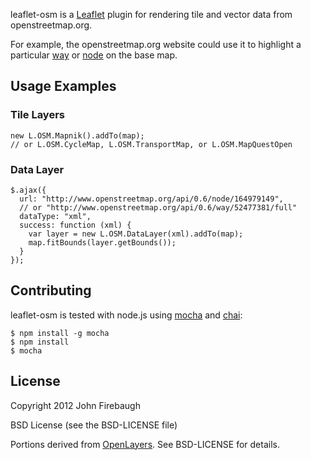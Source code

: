 leaflet-osm is a [Leaflet](http://leaflet.cloudmade.com/) plugin for rendering
tile and vector data from openstreetmap.org.

For example, the openstreetmap.org website could use it to highlight a particular
[way](http://www.openstreetmap.org/?way=52477381) or [node](http://www.openstreetmap.org/?node=164979149)
on the base map.

## Usage Examples

### Tile Layers

```
new L.OSM.Mapnik().addTo(map);
// or L.OSM.CycleMap, L.OSM.TransportMap, or L.OSM.MapQuestOpen
```

### Data Layer

```
$.ajax({
  url: "http://www.openstreetmap.org/api/0.6/node/164979149",
  // or "http://www.openstreetmap.org/api/0.6/way/52477381/full"
  dataType: "xml",
  success: function (xml) {
    var layer = new L.OSM.DataLayer(xml).addTo(map);
    map.fitBounds(layer.getBounds());
  }
});
```

## Contributing

leaflet-osm is tested with node.js using [mocha](http://visionmedia.github.com/mocha/) and [chai](http://chaijs.com/):

```
$ npm install -g mocha
$ npm install
$ mocha
```

## License

Copyright 2012 John Firebaugh

BSD License (see the BSD-LICENSE file)

Portions derived from [OpenLayers](https://github.com/openlayers/openlayers/blob/master/lib/OpenLayers/Format/OSM.js).
See BSD-LICENSE for details.
